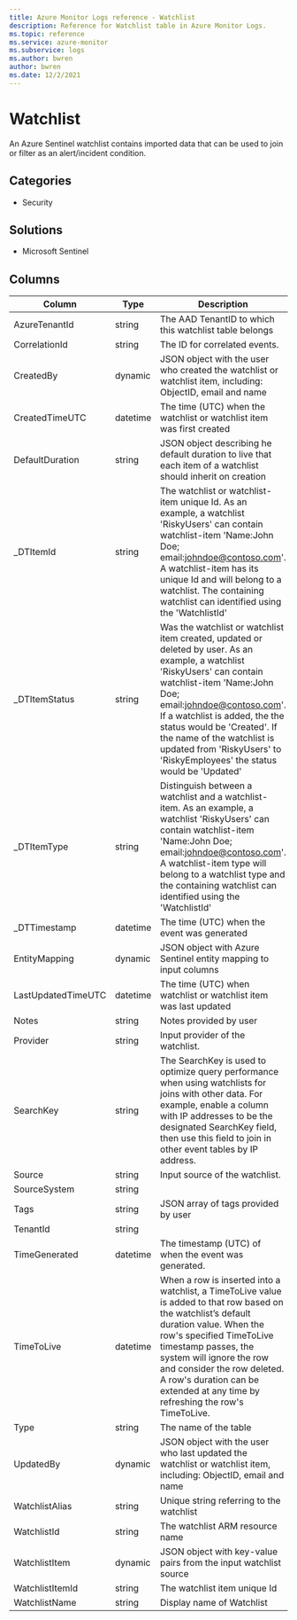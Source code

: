 ```yaml
---
title: Azure Monitor Logs reference - Watchlist
description: Reference for Watchlist table in Azure Monitor Logs.
ms.topic: reference
ms.service: azure-monitor
ms.subservice: logs
ms.author: bwren
author: bwren
ms.date: 12/2/2021
---
```


# Watchlist

 An Azure Sentinel watchlist contains imported data that can be used to join or filter as an alert/incident condition.

## Categories

- Security
## Solutions

- Microsoft Sentinel




## Columns

| Column | Type | Description |
| --- | --- | --- |
| AzureTenantId | string | The AAD TenantID to which this watchlist table belongs |
| CorrelationId | string | The ID for correlated events. |
| CreatedBy | dynamic | JSON object with the user who created the watchlist or watchlist item, including: ObjectID, email and name |
| CreatedTimeUTC | datetime | The time (UTC) when the watchlist or watchlist item was first created |
| DefaultDuration | string | JSON object describing he default duration to live that each item of a watchlist should inherit on creation |
| _DTItemId | string | The watchlist or watchlist-item unique Id. As an example, a watchlist 'RiskyUsers' can contain watchlist-item 'Name:John Doe; email:johndoe@contoso.com'. A watchlist-item has its unique Id and will belong to a watchlist. The containing watchlist can identified using the 'WatchlistId' |
| _DTItemStatus | string | Was the watchlist or watchlist item created, updated or deleted by user. As an example, a watchlist 'RiskyUsers' can contain watchlist-item 'Name:John Doe; email:johndoe@contoso.com'. If a watchlist is added, the the status would be 'Created'. If the name of the watchlist is updated from 'RiskyUsers' to 'RiskyEmployees' the status would be 'Updated'  |
| _DTItemType | string | Distinguish between a watchlist and a watchlist-item. As an example, a watchlist 'RiskyUsers' can contain watchlist-item 'Name:John Doe; email:johndoe@contoso.com'. A watchlist-item type will belong to a watchlist type and the containing watchlist can identified using the 'WatchlistId' |
| _DTTimestamp | datetime | The time (UTC) when the event was generated |
| EntityMapping | dynamic | JSON object with Azure Sentinel entity mapping to input columns |
| LastUpdatedTimeUTC | datetime | The time (UTC) when watchlist or watchlist item was last updated |
| Notes | string | Notes provided by user |
| Provider | string | Input provider of the watchlist. |
| SearchKey | string | The SearchKey is used to optimize query performance when using watchlists for joins with other data.  For example, enable a column with IP addresses to be the designated SearchKey field, then use this field to join in other event tables by IP address. |
| Source | string | Input source of the watchlist. |
| SourceSystem | string |  |
| Tags | string | JSON array of tags provided by user |
| TenantId | string |  |
| TimeGenerated | datetime | The timestamp (UTC) of when the event was generated. |
| TimeToLive | datetime | When a row is inserted into a watchlist, a TimeToLive value is added to that row based on the watchlist’s default duration value. When the row's specified TimeToLive timestamp passes, the system will ignore the row and consider the row deleted. A row's duration can be extended at any time by refreshing the row's TimeToLive. |
| Type | string | The name of the table |
| UpdatedBy | dynamic | JSON object with the user who last updated the watchlist or watchlist item, including: ObjectID, email and name |
| WatchlistAlias | string | Unique string referring to the watchlist |
| WatchlistId | string | The watchlist ARM resource name |
| WatchlistItem | dynamic | JSON object with key-value pairs from the input watchlist source |
| WatchlistItemId | string | The watchlist item unique Id |
| WatchlistName | string | Display name of Watchlist |
